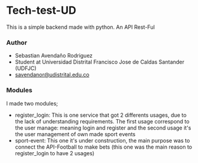 # Tech-test-UD
This is a simple backend made with python.
An API Rest-Ful

### Author
- Sebastian Avendaño Rodriguez
- Student at Universidad Distrital Francisco Jose de Caldas Santander (UDFJC)
- savendanor@udistrital.edu.co

### Modules
I made two modules; 
- register_login: This is one service that got 2 differents usages, due to the lack of understanding requirements. The first usage correspond to the user manage: meaning login and register and the second usage it's the user management of own made sport events
- sport-event: This one it's under construction, the main purpose was to connect the API-Football to make bets (this one was the main reason to register_login to have 2 usages)

